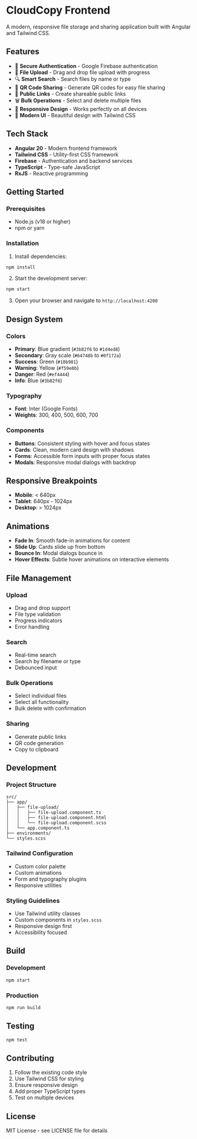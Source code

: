 # CloudCopy Frontend

A modern, responsive file storage and sharing application built with Angular and Tailwind CSS.

## Features

- 🔐 **Secure Authentication** - Google Firebase authentication
- 📁 **File Upload** - Drag and drop file upload with progress
- 🔍 **Smart Search** - Search files by name or type
- 📱 **QR Code Sharing** - Generate QR codes for easy file sharing
- 🔗 **Public Links** - Create shareable public links
- 🗑️ **Bulk Operations** - Select and delete multiple files
- 📱 **Responsive Design** - Works perfectly on all devices
- 🎨 **Modern UI** - Beautiful design with Tailwind CSS

## Tech Stack

- **Angular 20** - Modern frontend framework
- **Tailwind CSS** - Utility-first CSS framework
- **Firebase** - Authentication and backend services
- **TypeScript** - Type-safe JavaScript
- **RxJS** - Reactive programming

## Getting Started

### Prerequisites

- Node.js (v18 or higher)
- npm or yarn

### Installation

1. Install dependencies:
```bash
npm install
```

2. Start the development server:
```bash
npm start
```

3. Open your browser and navigate to `http://localhost:4200`

## Design System

### Colors
- **Primary**: Blue gradient (`#3b82f6` to `#1d4ed8`)
- **Secondary**: Gray scale (`#64748b` to `#0f172a`)
- **Success**: Green (`#10b981`)
- **Warning**: Yellow (`#f59e0b`)
- **Danger**: Red (`#ef4444`)
- **Info**: Blue (`#3b82f6`)

### Typography
- **Font**: Inter (Google Fonts)
- **Weights**: 300, 400, 500, 600, 700

### Components
- **Buttons**: Consistent styling with hover and focus states
- **Cards**: Clean, modern card design with shadows
- **Forms**: Accessible form inputs with proper focus states
- **Modals**: Responsive modal dialogs with backdrop

## Responsive Breakpoints

- **Mobile**: < 640px
- **Tablet**: 640px - 1024px
- **Desktop**: > 1024px

## Animations

- **Fade In**: Smooth fade-in animations for content
- **Slide Up**: Cards slide up from bottom
- **Bounce In**: Modal dialogs bounce in
- **Hover Effects**: Subtle hover animations on interactive elements

## File Management

### Upload
- Drag and drop support
- File type validation
- Progress indicators
- Error handling

### Search
- Real-time search
- Search by filename or type
- Debounced input

### Bulk Operations
- Select individual files
- Select all functionality
- Bulk delete with confirmation

### Sharing
- Generate public links
- QR code generation
- Copy to clipboard

## Development

### Project Structure
```
src/
├── app/
│   ├── file-upload/
│   │   ├── file-upload.component.ts
│   │   ├── file-upload.component.html
│   │   └── file-upload.component.scss
│   └── app.component.ts
├── environments/
└── styles.scss
```

### Tailwind Configuration
- Custom color palette
- Custom animations
- Form and typography plugins
- Responsive utilities

### Styling Guidelines
- Use Tailwind utility classes
- Custom components in `styles.scss`
- Responsive design first
- Accessibility focused

## Build

### Development
```bash
npm start
```

### Production
```bash
npm run build
```

## Testing
```bash
npm test
```

## Contributing

1. Follow the existing code style
2. Use Tailwind CSS for styling
3. Ensure responsive design
4. Add proper TypeScript types
5. Test on multiple devices

## License

MIT License - see LICENSE file for details
